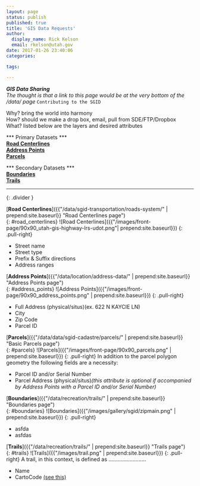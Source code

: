```yaml
---
layout: page
status: publish
published: true
title: 'GIS Data Requests'
author:
  display_name: Rick Kelson
  email: rkelson@utah.gov
date: 2017-01-26 23:40:06
categories:

tags:

---
```

***GIS Data Sharing***  
_The thought is that a link to this page would be at the very bottom of the /data/ page_ `Contributing to the SGID`  
 
Why? bring the world into harmony  
How? should we make a drop box, email, pull from SDE/FTP/Dropbox  
What? listed below are the layers and desired attributes

*** Primary Datasets ***  
[**Road Centerlines**](#road_centerlines)  
[**Address Points**](#address_points)  
[**Parcels**](#parcel)  

*** Secondary Datasets ***  
[**Boundaries**](#boundaries)  
[**Trails**](#trails)  

---
{: .divider }

[**Road Centerlines**]({{"/data/sgid-transportation/roads-system/" | prepend:site.baseurl}} "Road Centerlines page")  
{: #road_centerlines}
![Road Centerlines]({{"/images/front-page/90x90_utah-gis-highway-lrs-udot.png"| prepend:site.baseurl}})
{: .pull-right}
- Street name
- Street type
- Prefix & Suffix directions
- Address ranges

[**Address Points**]({{"/data/location/address-data/" | prepend:site.baseurl}} "Address Points page")  
{: #address_points}
![Address Points]({{"/images/front-page/90x90_address_points.png" | prepend:site.baseurl}})
{: .pull-right}
- Full Address (physical/situs)(ex. 622 N KAYCIE LN)
- City
- Zip Code
- Parcel ID

[**Parcels**]({{"/data/data/sgid-cadastre/parcels/" | prepend:site.baseurl}} "Basic Parcels page")  
{: #parcels}
![Parcels]({{"/images/front-page/90x90_parcels.png" | prepend:site.baseurl}})
{: .pull-right}
In addition to the parcel polygon geometry the following fields are a necessity:  
- Parcel ID and/or Serial Number
- Parcel Address (physical/situs)_(this attribute is optional if accompanied by Address Points with a Parcel ID and/or Serial Number)_

[**Boundaries**]({{"/data/recreation/trails/" | prepend:site.baseurl}} "Boundaries page")  
{: #boundaries}
![Boundaries]({{"/images/gallery/sgid/zipmain.png" | prepend:site.baseurl}})
{: .pull-right}
- asfda
- asfdas

[**Trails**]({{"/data/recreation/trails/" | prepend:site.baseurl}} "Trails page")  
{: #trails}
![Trails]({{"/images/trail.png" | prepend:site.baseurl}})
{: .pull-right}
A trail, in this context, is defined as .........................

- Name
- CartoCode [(see this)]({{}})

